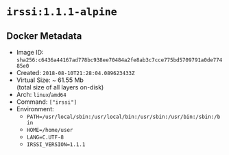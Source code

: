 # `irssi:1.1.1-alpine`

## Docker Metadata

- Image ID: `sha256:c6436a44167ad778bc938ee70484a2fe8ab3c7cce775bd5709791a0de77485e0`
- Created: `2018-08-10T21:28:04.089623433Z`
- Virtual Size: ~ 61.55 Mb  
  (total size of all layers on-disk)
- Arch: `linux`/`amd64`
- Command: `["irssi"]`
- Environment:
  - `PATH=/usr/local/sbin:/usr/local/bin:/usr/sbin:/usr/bin:/sbin:/bin`
  - `HOME=/home/user`
  - `LANG=C.UTF-8`
  - `IRSSI_VERSION=1.1.1`
